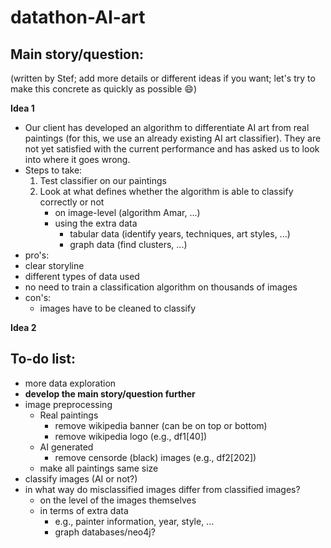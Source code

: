 # datathon-AI-art

## Main story/question:

(written by Stef; add more details or different ideas if you want; let's try to make this concrete as quickly as possible :smile:)

**Idea 1**
- Our client has developed an algorithm to differentiate AI art from real paintings (for this, we use an already existing AI art classifier). They are not yet satisfied with the current performance and has asked us to look into where it goes wrong.
- Steps to take:
  1) Test classifier on our paintings
  2) Look at what defines whether the algorithm is able to classify correctly or not
      - on image-level (algorithm Amar, ...)
      - using the extra data
        - tabular data (identify years, techniques, art styles, ...)
        - graph data (find clusters, ...)
 - pro's:
  - clear storyline
  - different types of data used
  - no need to train a classification algorithm on thousands of images
- con's:
  - images have to be cleaned to classify
  
**Idea 2**

## To-do list:
- more data exploration
- **develop the main story/question further**
- image preprocessing
  - Real paintings
    - remove wikipedia banner (can be on top or bottom)
    - remove wikipedia logo (e.g., df1[40])
  - AI generated
    - remove censorde (black) images (e.g., df2[202])
  - make all paintings same size
- classify images (AI or not?)
- in what way do misclassified images differ from classified images?
  - on the level of the images themselves
  - in terms of extra data
    - e.g., painter information, year, style, ...
    - graph databases/neo4j?


